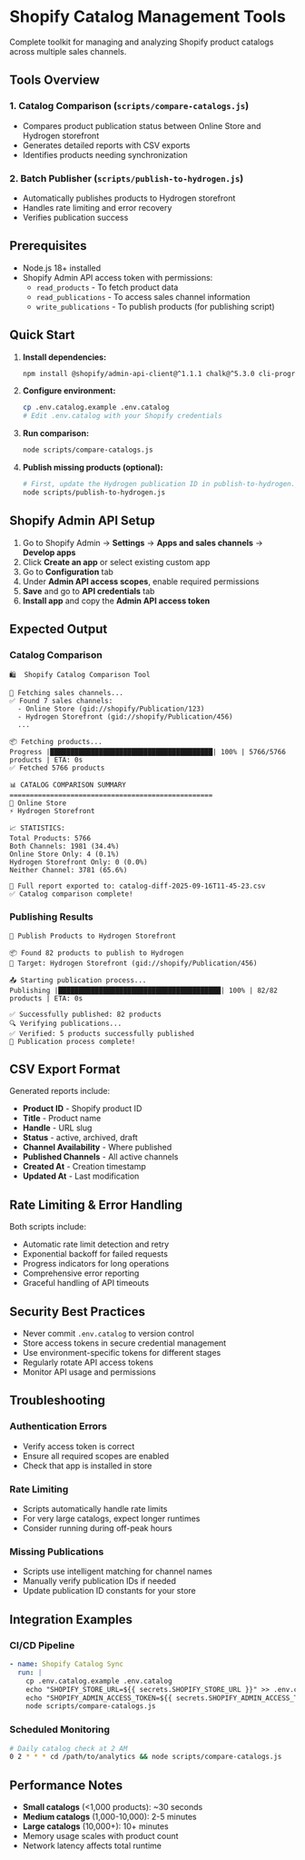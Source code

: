 # Shopify Catalog Management Tools

Complete toolkit for managing and analyzing Shopify product catalogs across multiple sales channels.

## Tools Overview

### 1. Catalog Comparison (`scripts/compare-catalogs.js`)
- Compares product publication status between Online Store and Hydrogen storefront
- Generates detailed reports with CSV exports
- Identifies products needing synchronization

### 2. Batch Publisher (`scripts/publish-to-hydrogen.js`)
- Automatically publishes products to Hydrogen storefront
- Handles rate limiting and error recovery
- Verifies publication success

## Prerequisites

- Node.js 18+ installed
- Shopify Admin API access token with permissions:
  - `read_products` - To fetch product data
  - `read_publications` - To access sales channel information
  - `write_publications` - To publish products (for publishing script)

## Quick Start

1. **Install dependencies:**
   ```bash
   npm install @shopify/admin-api-client@^1.1.1 chalk@^5.3.0 cli-progress@^3.12.0 csv-writer@^1.6.0 dotenv@^16.4.7
   ```

2. **Configure environment:**
   ```bash
   cp .env.catalog.example .env.catalog
   # Edit .env.catalog with your Shopify credentials
   ```

3. **Run comparison:**
   ```bash
   node scripts/compare-catalogs.js
   ```

4. **Publish missing products (optional):**
   ```bash
   # First, update the Hydrogen publication ID in publish-to-hydrogen.js
   node scripts/publish-to-hydrogen.js
   ```

## Shopify Admin API Setup

1. Go to Shopify Admin → **Settings** → **Apps and sales channels** → **Develop apps**
2. Click **Create an app** or select existing custom app
3. Go to **Configuration** tab
4. Under **Admin API access scopes**, enable required permissions
5. **Save** and go to **API credentials** tab
6. **Install app** and copy the **Admin API access token**

## Expected Output

### Catalog Comparison
```
🛍️  Shopify Catalog Comparison Tool

📡 Fetching sales channels...
✅ Found 7 sales channels:
  - Online Store (gid://shopify/Publication/123)
  - Hydrogen Storefront (gid://shopify/Publication/456)
  ...

📦 Fetching products...
Progress |████████████████████████████████████████| 100% | 5766/5766 products | ETA: 0s
✅ Fetched 5766 products

📊 CATALOG COMPARISON SUMMARY
==================================================
🏪 Online Store
⚡ Hydrogen Storefront

📈 STATISTICS:
Total Products: 5766
Both Channels: 1981 (34.4%)
Online Store Only: 4 (0.1%)
Hydrogen Storefront Only: 0 (0.0%)
Neither Channel: 3781 (65.6%)

💾 Full report exported to: catalog-diff-2025-09-16T11-45-23.csv
✅ Catalog comparison complete!
```

### Publishing Results
```
🚀 Publish Products to Hydrogen Storefront

📦 Found 82 products to publish to Hydrogen
🎯 Target: Hydrogen Storefront (gid://shopify/Publication/456)

📤 Starting publication process...
Publishing |████████████████████████████████████████| 100% | 82/82 products | ETA: 0s

✅ Successfully published: 82 products
🔍 Verifying publications...
✅ Verified: 5 products successfully published
🎉 Publication process complete!
```

## CSV Export Format

Generated reports include:
- **Product ID** - Shopify product ID
- **Title** - Product name
- **Handle** - URL slug
- **Status** - active, archived, draft
- **Channel Availability** - Where published
- **Published Channels** - All active channels
- **Created At** - Creation timestamp
- **Updated At** - Last modification

## Rate Limiting & Error Handling

Both scripts include:
- Automatic rate limit detection and retry
- Exponential backoff for failed requests
- Progress indicators for long operations
- Comprehensive error reporting
- Graceful handling of API timeouts

## Security Best Practices

- Never commit `.env.catalog` to version control
- Store access tokens in secure credential management
- Use environment-specific tokens for different stages
- Regularly rotate API access tokens
- Monitor API usage and permissions

## Troubleshooting

### Authentication Errors
- Verify access token is correct
- Ensure all required scopes are enabled
- Check that app is installed in store

### Rate Limiting
- Scripts automatically handle rate limits
- For very large catalogs, expect longer runtimes
- Consider running during off-peak hours

### Missing Publications
- Scripts use intelligent matching for channel names
- Manually verify publication IDs if needed
- Update publication ID constants for your store

## Integration Examples

### CI/CD Pipeline
```yaml
- name: Shopify Catalog Sync
  run: |
    cp .env.catalog.example .env.catalog
    echo "SHOPIFY_STORE_URL=${{ secrets.SHOPIFY_STORE_URL }}" >> .env.catalog
    echo "SHOPIFY_ADMIN_ACCESS_TOKEN=${{ secrets.SHOPIFY_ADMIN_ACCESS_TOKEN }}" >> .env.catalog
    node scripts/compare-catalogs.js
```

### Scheduled Monitoring
```bash
# Daily catalog check at 2 AM
0 2 * * * cd /path/to/analytics && node scripts/compare-catalogs.js
```

## Performance Notes

- **Small catalogs** (<1,000 products): ~30 seconds
- **Medium catalogs** (1,000-10,000): 2-5 minutes
- **Large catalogs** (10,000+): 10+ minutes
- Memory usage scales with product count
- Network latency affects total runtime